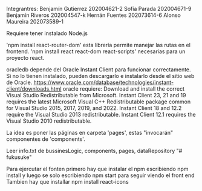 Integrantres:
Benjamín Gutierrez 202004621-2
Sofía Parada 202004671-9
Benjamín Riveros 202004547-k
Hernán Fuentes 202073614-6
Alonso Maureira 202073589-1

Requiere tener instalado Node.js

'npm install react-router-dom' esta librería permite manejar las rutas en el frontend.
'npm install react react-dom react-scripts' necesarias para un proyecto react.

oracledb depende del Oracle Instant Client para funcionar correctamente. Si no lo tienen instalado, pueden descargarlo e instalarlo desde el sitio web de Oracle. https://www.oracle.com/database/technologies/instant-client/downloads.html
    oracle requiere:
    Download and install the correct Visual Studio Redistributable from Microsoft. Instant Client 23, 21 and 19 requires the latest Microsoft Visual C++ Redistributable package common for Visual Studio 2015, 2017, 2019, and 2022. Instant Client 18 and 12.2 require the Visual Studio 2013 redistributable. Instant Client 12.1 requires the Visual Studio 2010 redistributable.

La idea es poner las páginas en carpeta 'pages', estas "invocarán" componentes de 'components'.

Leer info.txt de bussinesLogic, components, pages, dataRepository
"# fukusuke" 


Para ejercutar el fonten primero hay que instalar el npm escribiendo npm install y luego se solo escribiendo npm start para seguir viendo el front end 
Tambien hay que installar npm install react-icons
